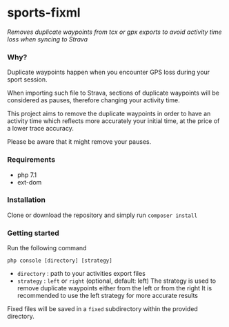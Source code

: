 # sports-fixml

_Removes duplicate waypoints from tcx or gpx exports to avoid activity time loss when syncing to Strava_

### Why?
Duplicate waypoints happen when you encounter GPS loss during your sport session.

When importing such file to Strava, sections of duplicate waypoints will be considered as pauses, therefore changing your activity time.

This project aims to remove the duplicate waypoints in order to have an activity time which reflects more accurately your initial time, at the price of a lower trace accuracy.

Please be aware that it might remove your pauses.

### Requirements
* php 7.1
* ext-dom

### Installation
Clone or download the repository and simply run `composer install`

### Getting started
Run the following command
```
php console [directory] [strategy]
```
* `directory` : path to your activities export files
* `strategy` : `left` or `right` (optional, default: left)
The strategy is used to remove duplicate waypoints either from the left or from the right
It is recommended to use the left strategy for more accurate results

Fixed files will be saved in a `fixed` subdirectory within the provided directory.
